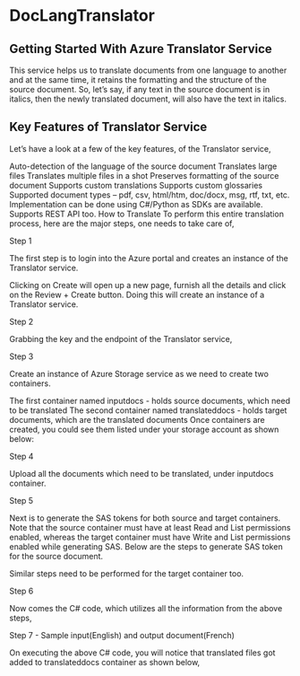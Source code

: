 # DocLangTranslator

## Getting Started With Azure Translator Service

This service helps us to translate documents from one language to another and at the same time, it retains the formatting and the structure of the source document. So, let’s say, if any text in the source document is in italics, then the newly translated document, will also have the text in italics.

## Key Features of Translator Service

Let’s have a look at a few of the key features, of the Translator service,

Auto-detection of the language of the source document
Translates large files
Translates multiple files in a shot
Preserves formatting of the source document
Supports custom translations
Supports custom glossaries
Supported document types – pdf, csv, html/htm, doc/docx, msg, rtf, txt, etc.
Implementation can be done using C#/Python as SDKs are available. Supports REST API too.
How to Translate 
To perform this entire translation process, here are the major steps, one needs to take care of,

Step 1

The first step is to login into the Azure portal and creates an instance of the Translator service.

Clicking on Create will open up a new page, furnish all the details and click on the Review + Create button. Doing this will create an instance of a Translator service.

Step 2

Grabbing the key and the endpoint of the Translator service,

Step 3

Create an instance of Azure Storage service as we need to create two containers.

The first container named inputdocs - holds source documents, which need to be translated
The second container named translateddocs - holds target documents, which are the translated documents
Once containers are created, you could see them listed under your storage account as shown below:

Step 4

Upload all the documents which need to be translated, under inputdocs container.

Step 5

Next is to generate the SAS tokens for both source and target containers. Note that the source container must have at least Read and List permissions enabled, whereas the target container must have Write and List permissions enabled while generating SAS. Below are the steps to generate SAS token for the source document.

Similar steps need to be performed for the target container too.

Step 6

Now comes the C# code, which utilizes all the information from the above steps,

Step 7 - Sample input(English) and output document(French)

On executing the above C# code, you will notice that translated files got added to translateddocs container as shown below,
